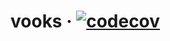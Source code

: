 # vooks · [![codecov](https://codecov.io/gh/07akioni/vooks/branch/master/graph/badge.svg)](https://codecov.io/gh/07akioni/vooks)
